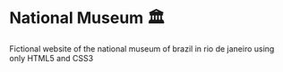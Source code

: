 # National Museum 🏛  # 

Fictional website of the national museum of brazil in rio de janeiro using only HTML5 and CSS3